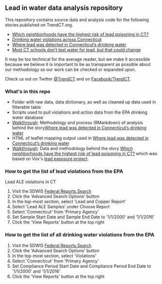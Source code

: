 
## Lead in water data analysis repository

This repository contains source data and analysis code for the following stories published on TrendCT.org. 
* [Which neighborhoods have the highest risk of lead poisoning in CT?](http://trendct.org/2016/04/08/where-the-risk-for-lead-poisoning-in-connecticut-is-highest/)
* [Drinking water violations across Connecticut](http://trendct.org/2016/04/06/drinking-water-violations-across-connecticut)
* [Where lead was detected in Connecticut’s drinking water](http://trendct.org/2016/04/04/where-lead-was-detected-in-connecticuts-drinking-water) 
* [Most CT schools don’t test water for lead, but that could change](http://ctmirror.org/2016/04/01/most-ct-schools-dont-test-water-for-lead-but-that-could-change)

It may be too technical for the average reader, but we make it accessible because we believe it is important to be as transparent as possible about our methodology so our work can be checked or expanded upon.

Check us out on Twitter [@TrendCT](http://www.trendct.org) and on [Facebook/TrendCT](https://www.facebook.com/trendct/).

### What's in this repo

* Folder with raw data, data dictionary, as well as cleaned up data used in filterable table
* Scripts used to pull violations and action data from the EPA drinking water database
* [Walkthrough](http://trendct.github.io/data/2016/03/lead-analysis/elevated_lead_levels.html): Methodology and process (RMarkdown) of analysis behind the story[Where lead was detected in Connecticut’s drinking water](http://trendct.org/2016/04/04/where-lead-was-detected-in-connecticuts-drinking-water)
* HTML of leaflet mapping output used in [Where lead was detected in Connecticut’s drinking water](http://trendct.org/2016/04/04/where-lead-was-detected-in-connecticuts-drinking-water) 
* [Walkthrough](http://trendct.github.io/data/2016/03/lead-analysis/lead_risk_analysis.html): Data and methodology behind the story [Which neighborhoods have the highest risk of lead poisoning in CT?](http://trendct.org/2016/04/08/where-the-risk-for-lead-poisoning-in-connecticut-is-highest/) which was based on Vox's [lead exposure project](https://github.com/voxmedia/data-projects/tree/master/vox-lead-exposure-risk).


### How to get the list of lead violations from the EPA

Lead ALE violations in CT

1. Visit the SDWIS [Federal Reports Search](https://ofmpub.epa.gov/apex/sfdw/f?p=108:200:::NO)
2. Click the 'Advanced Search Options' button
3. In the top-most section, select 'Lead and Copper Report'
4. Select 'Lead ALE Samples' under Choose Report
5. Select 'Connecticut' from 'Primary Agency'
6. Set Sample Start Date and Sample End Date to '1/1/2000' and '1/1/2016'
7. Click the 'View Reports' button at the top right

### How to get the list of all drinking water violations from the EPA

1. Visit the SDWIS [Federal Reports Search](https://ofmpub.epa.gov/apex/sfdw/f?p=108:200:::NO)
2. Click the 'Advanced Search Options' button
3. In the top-most section, select 'Violations'
4. Select 'Connecticut' from 'Primary Agency'
5. Set Compliance Period Start Date and Compliance Period End Date to '1/1/2000' and '1/1/2016'
6. Click the 'View Reports' button at the top right

